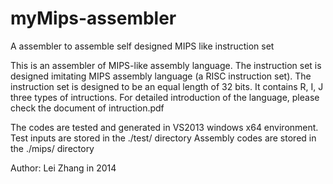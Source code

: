 # myMips-assembler
A assembler to assemble self designed MIPS like instruction set

This is an assembler of MIPS-like assembly language.
The instruction set is designed imitating MIPS assembly language (a RISC instruction set).
The instruction set is designed to be an equal length of 32 bits.
It contains R, I, J three types of intructions.
For detailed introduction of the language, please check the document of intruction.pdf

The codes are tested and generated in VS2013 windows x64 environment.
Test inputs are stored in the ./test/ directory
Assembly codes are stored in the ./mips/ directory

Author: Lei Zhang in 2014
